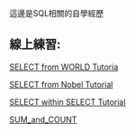 這邊是SQL相關的自學經歷

## 線上練習:

[SELECT from WORLD Tutoria](https://github.com/jason-28/Learning-Note/blob/main/SQL/SELECT%20from%20WORLD%20Tutorial.md)

[SELECT from Nobel Tutorial](https://github.com/jason-28/Learning-Note/blob/main/SQL/SELECT%20from%20Nobel%20Tutorial.md)

[SELECT within SELECT Tutorial](https://github.com/jason-28/Learning-Note/blob/main/SQL/SELECT%20within%20SELECT%20Tutorial.md)

[SUM_and_COUNT](https://github.com/jason-28/Learning-Note/blob/main/SQL/SUM_and_COUNT.md)

